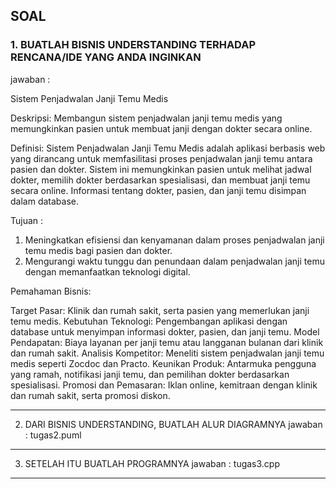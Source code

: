 ## SOAL

### 1. BUATLAH BISNIS UNDERSTANDING TERHADAP RENCANA/IDE YANG ANDA INGINKAN
jawaban : 

Sistem Penjadwalan Janji Temu Medis

Deskripsi:
Membangun sistem penjadwalan janji temu medis yang memungkinkan pasien untuk membuat janji dengan dokter secara online.

Definisi: Sistem Penjadwalan Janji Temu Medis adalah aplikasi berbasis web yang dirancang untuk memfasilitasi proses penjadwalan janji temu antara pasien dan dokter. Sistem ini memungkinkan pasien untuk melihat jadwal dokter, memilih dokter berdasarkan spesialisasi, dan membuat janji temu secara online. Informasi tentang dokter, pasien, dan janji temu disimpan dalam database.

Tujuan :
1. Meningkatkan efisiensi dan kenyamanan dalam proses penjadwalan janji temu medis bagi pasien dan dokter.
2. Mengurangi waktu tunggu dan penundaan dalam penjadwalan janji temu dengan memanfaatkan teknologi digital.

Pemahaman Bisnis:

Target Pasar: Klinik dan rumah sakit, serta pasien yang memerlukan janji temu medis.
Kebutuhan Teknologi: Pengembangan aplikasi dengan database untuk menyimpan informasi dokter, pasien, dan janji temu.
Model Pendapatan: Biaya layanan per janji temu atau langganan bulanan dari klinik dan rumah sakit.
Analisis Kompetitor: Meneliti sistem penjadwalan janji temu medis seperti Zocdoc dan Practo.
Keunikan Produk: Antarmuka pengguna yang ramah, notifikasi janji temu, dan pemilihan dokter berdasarkan spesialisasi.
Promosi dan Pemasaran: Iklan online, kemitraan dengan klinik dan rumah sakit, serta promosi diskon.

___

2. DARI BISNIS UNDERSTANDING, BUATLAH ALUR DIAGRAMNYA
jawaban : tugas2.puml

___

3. SETELAH ITU BUATLAH PROGRAMNYA
jawaban : tugas3.cpp

___